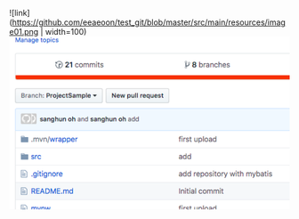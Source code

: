 ![link](https://github.com/eeaeoon/test_git/blob/master/src/main/resources/image01.png | width=100)
![folder](./src/main/resources/image01.png)
